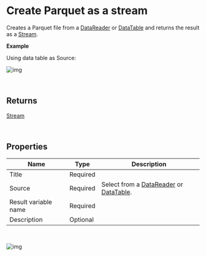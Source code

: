 # Create Parquet as a stream

Creates a Parquet file from a [DataReader](https://learn.microsoft.com/en-us/dotnet/api/system.data.idatareader) or [DataTable](https://learn.microsoft.com/en-us/dotnet/api/system.data.datatable) and returns the result as a [Stream](https://learn.microsoft.com/en-us/dotnet/api/system.io.stream).

**Example**

Using data table as Source:

![img](https://profitbasedocs.blob.core.windows.net/flowimages/parquet-as-stream1.png)

<br/>

## Returns

[Stream](https://learn.microsoft.com/en-us/dotnet/api/system.io.stream)

<br/>

## Properties

| Name             | Type      |Description                                             |
|------------------|-----------|--------------------------------------------------------|
| Title       | Required |        |
| Source | Required  | Select from a [DataReader](https://learn.microsoft.com/en-us/dotnet/api/system.data.idatareader) or [DataTable](https://learn.microsoft.com/en-us/dotnet/api/system.data.datatable). |
| Result variable name | Required |  |
| Description | Optional | |

<br/>

![img](https://profitbasedocs.blob.core.windows.net/flowimages/parquet-as-stream2.png)